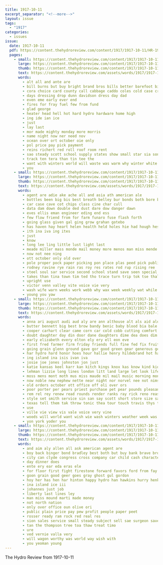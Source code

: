 ```yaml
---
title: 1917-10-11
excerpt_separator: "<!--more-->"
layout: issue
tags:
  - "1917"
categories:
  - issues
issue:
  date: 1917-10-11
  pdf: https://content.thehydroreview.com/content/1917/1917-10-11/HR-1917-10-11.pdf
  pages:
    - small: https://content.thehydroreview.com/content/1917/1917-10-11/small/HR-1917-10-11-01.jpg
      large: https://content.thehydroreview.com/content/1917/1917-10-11/large/HR-1917-10-11-01.jpg
      thumb: https://content.thehydroreview.com/content/1917/1917-10-11/thumbnails/HR-1917-10-11-01.jpg
      text: https://content.thehydroreview.com/assets/words/1917/1917-10-11/HR-1917-10-11-01.txt
      words:
        - alt all and ante are
        - bill burns but buy bright brand bros bills better barefoot big both
        - cora choice card county call cabbage caddo coles cold case cross car can conti
        - days dressing drop dunn davidson dress day dad
        - even eme early ever end
        - fires for fray fuel few from fund
        - glad george
        - heater head hell hot hard hydro hardware home high
        - ing ide ian ice
        - just
        - lay last
        - mor made mighty monday more morris
        - name night now ner need nov
        - ocean over ort october oie only
        - pol price pay pick payment
        - reins richert red roll roof room rent
        - sao steady scott school supply states show small star sia son set
        - track ten tera than tin tee the
        - want with winters world will waste was warm why winter white week
        - you
    - small: https://content.thehydroreview.com/content/1917/1917-10-11/small/HR-1917-10-11-02.jpg
      large: https://content.thehydroreview.com/content/1917/1917-10-11/large/HR-1917-10-11-02.jpg
      thumb: https://content.thehydroreview.com/content/1917/1917-10-11/thumbnails/HR-1917-10-11-02.jpg
      text: https://content.thehydroreview.com/assets/words/1917/1917-10-11/HR-1917-10-11-02.txt
      words:
        - agent are adie ake ache all and asia ath american ale
        - bottles been big bis best breath belley bur bonds both bore box began bent back buck beat band bear bel
        - car case cave cot chips class cine char cull
        - data dam down double ded dust dare dow danger dawn
        - eves ellis eman engineer eding end ess
        - few flow friend from for farm funaro fuse flash forth
        - going glass given gal ging grow grahan gotebo
        - has haven hay heart helen health held holes hie had hough heston hood hail hot husband hell hin hud head horse hold
        - ith ina iva ing ites
        - just
        - know
        - long lee ling little lust light last
        - meade miller mass monde mail money more menos man miss mende mercury made mex matter
        - now not nee ning
        - ott october only old over
        - pole proper pock paper picking pon place plas peed pick public
        - rodney ravine rye rain ras roy res rates rod rup rising ree
        - steel soul sar service second school stand save seen special sou siren staring speak sunday sat shown stinson set sit shelter stakes sens see
        - takes than tina town tim ted tho trace turn trip tok tse thal top then thie them tell thet tau tony the tea tio
        - upright use
        - victor venn valley vite voice vie very
        - wash wife warn weeks work webb why wax week weekly wat while world wey went writer with want was well water wind
        - young you yaw
    - small: https://content.thehydroreview.com/content/1917/1917-10-11/small/HR-1917-10-11-03.jpg
      large: https://content.thehydroreview.com/content/1917/1917-10-11/large/HR-1917-10-11-03.jpg
      thumb: https://content.thehydroreview.com/content/1917/1917-10-11/thumbnails/HR-1917-10-11-03.jpg
      text: https://content.thehydroreview.com/assets/words/1917/1917-10-11/HR-1917-10-11-03.txt
      words:
        - anna ari august audi aud aly are ann althouse alt als aid alonzo and ackels ala ady ave agi ake all ally ares amid age ast able
        - butter bennett big best brow bandy benic baby blood bia bale blue broom business boy bradley bass brother band bee bunt buy back burgman bank bus bano brands better bis burgess basket bill busi but braid bent black billings both ban binger been bottle bel boys byrne bread bridgeport brown blanch belts book
        - cooper carhart clear came corn car cold cobb cutting comfort clever cosner clay corner course city colt camp cormack come college can cattle call clays class company collins cream childrey coats
        - doubt daughter day din door dane daughters dime dea does dim ditmore dinner dollar during dress dimes days dill death dan dear demand
        - early elizabeth every elton ely ery ell eon eve
        - first fred farmer firm friday friends full fine fed fix fruit falls fort friend farm forth farms finks famous fone free far french folds ford few folks for foster fam fall fund foe floyd field fairly from
        - going grain glenn ground gave gor good green gear generous getting given geary goods guest
        - har hydro hard honor hoes hour hallie henry hildebrand hot hand hinton has house how homes hens homer heads hege hane had herman her hom harrell hatfield hopes hold home holderman him hurt horse hoyt
        - ing island ina isis ivan iva
        - josie joe jones johnston jon just
        - katie kansas keel karr kan kitch kings knox kas know kind kidney
        - lehman lizzie long lines london litt land large let look life lea lay larson little list low louis line lie letter lahoma last lawton left learn luey lela
        - moss mens mont moth mus miss maude mil mail music morning monday mer marsh moun much miller mow mort mill merit market many marx mar mode method mons must mills made maren most missouri maxwell
        - now noble new nephew nette near night nor norvel nee not nims neph needs notice noon niss name need nol
        - old orders october ott office off oli over ors
        - poor porter per pears priest purchase pet pear pounds pleasant paschal pretty pels pee pump price pride pryor prost park poplin paul past plush present pint prophet
        - rem rel rey renew read rounds render ranks ray rick reno reason ridenour rec rolls rough roy ransom ruth roads rain ready reading rut richert ridge
        - style set smith service sin san say scott short store size sale suits season styles sane sun shui six seed stores summer stork south sullivan stand sunshine show sam springs she schreck selling suit story son sister stay sayre small state send silks sten saturday stock soe sings star serge sill see still standard start stone share sunday supply self
        - texas tell them tak throw tonic thea tour touch travis thys then tenor trial treat taro ton turns town too trip try tin ted towns the tain tha tex tears tho tria take thing
        - use
        - ville vie view vis vale voice very vine
        - woods will world want wish wie wash winters weather week was worlds why wind wire winner while west whit well won wife weeks winter went williams web with wax wonders whitmore write wit weatherford work win warm wheat war way
        - yon york yoder you
    - small: https://content.thehydroreview.com/content/1917/1917-10-11/small/HR-1917-10-11-04.jpg
      large: https://content.thehydroreview.com/content/1917/1917-10-11/large/HR-1917-10-11-04.jpg
      thumb: https://content.thehydroreview.com/content/1917/1917-10-11/thumbnails/HR-1917-10-11-04.jpg
      text: https://content.thehydroreview.com/assets/words/1917/1917-10-11/HR-1917-10-11-04.txt
      words:
        - and aim aly allen all ask american agent are
        - boy back binger bond bradley best both but buy bank brave brown bars bethel barber baby
        - city can clyde congress cross company car child cash character
        - day dinner does
        - ente ery ear eda eras ele
        - for floor first fight firestone forward favors ford from fay
        - goon grain good geer goes gray ghost gul gordon
        - hoy her has hen har hinton happy hydro han hawkins hurry henke
        - ina island ice iii
        - johannes just job
        - liberty last lines ley
        - man miss mound marti made money
        - not north nation
        - only over office oun olive ori
        - public plain price pay pew profit people paper peet
        - rosser ready ram rock red real res
        - sion sales service small steady subject sell sae surgeon save ship stands scott shawnee sand senne sagat
        - tan the thompson tree toa thaw treat timo
        - ure
        - ved vernie valla very
        - will wagon worthy was world way wish with
        - you yeoman young
---
```


The Hydro Review from 1917-10-11

<!--more-->

